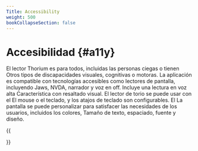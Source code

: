 ```yaml
---
Title: Accessibility
weight: 500
bookCollapseSection: false
---
```


# Accesibilidad {#a11y}

El lector Thorium es para todos, incluidas las personas ciegas o tienen
Otros tipos de discapacidades visuales, cognitivas o motoras. La aplicación
es compatible con tecnologías accesibles como lectores de pantalla,
incluyendo Jaws, NVDA, narrador y voz en off. Incluye una lectura en voz alta
Característica con resaltado visual. El lector de torio se puede usar con el
El mouse o el teclado, y los atajos de teclado son configurables. El
La pantalla se puede personalizar para satisfacer las necesidades de los usuarios, incluidos los colores,
Tamaño de texto, espaciado, fuente y diseño.

{{<section>}}
<!--Section renders pages in section as definition list, using title and description.
Example
```tpl
{{<section>}}
```-->